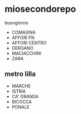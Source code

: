 # miosecondorepo
buongiorno
- COMASINA
- AFFORI FN
- AFFORI CENTRO
- DERGANO
- MACIACCHINI
- ZARA
## metro lilla
- MARCHE
- ISTRIA
- CA' GRANDA
- BICOCCA
- PONALE